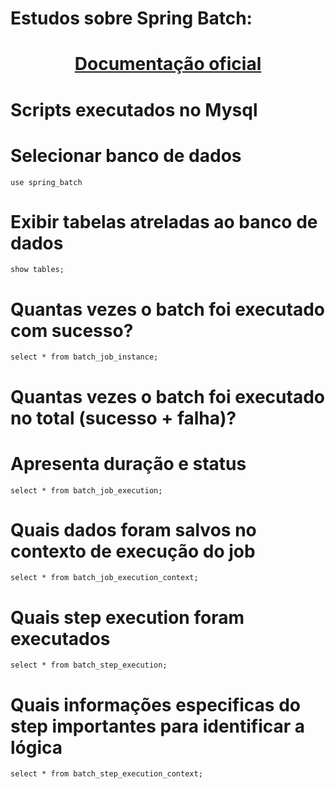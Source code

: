 # Estudos sobre Spring Batch: 

<h1 align="center">
<a href="https://spring.io/projects/spring-batch"> Documentação oficial</a>
</h1>

# Scripts executados no Mysql
# Selecionar banco de dados
```
use spring_batch
```

# Exibir tabelas atreladas ao banco de dados
```
show tables;
```

# Quantas vezes o batch foi executado com sucesso?
```
select * from batch_job_instance;
```

# Quantas vezes o batch foi executado no total (sucesso + falha)?
# Apresenta duração e status
```
select * from batch_job_execution;
```

# Quais dados foram salvos no contexto de execução do job
```
select * from batch_job_execution_context;
```

# Quais step execution foram executados
```
select * from batch_step_execution;
```

# Quais informações especificas do step importantes para identificar a lógica
```
select * from batch_step_execution_context;
```